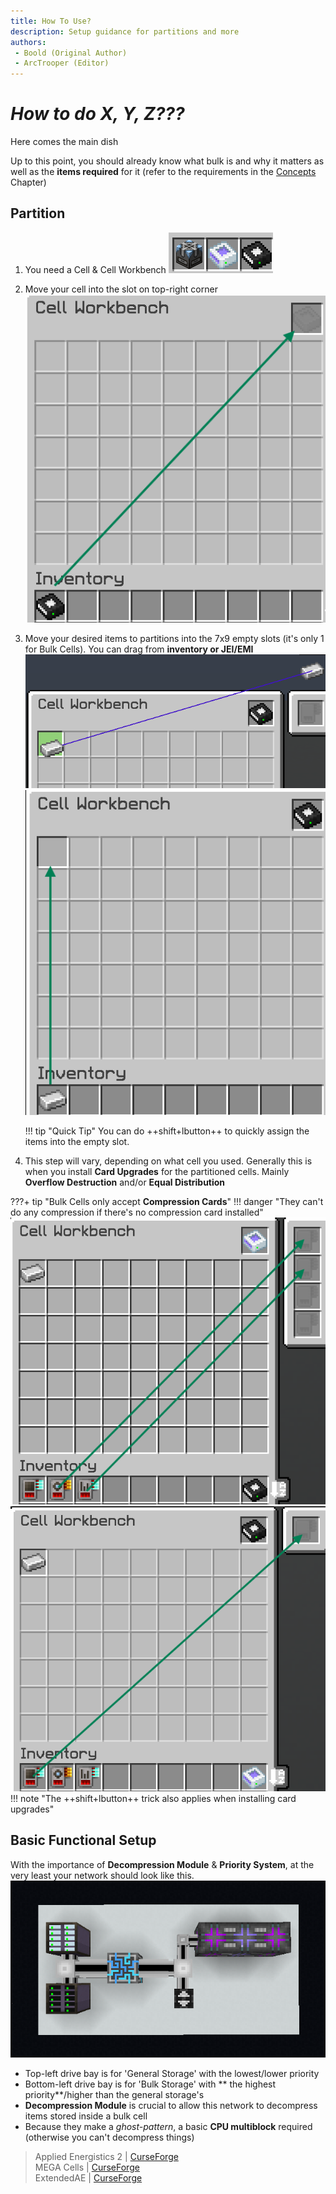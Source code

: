 ```yaml
---
title: How To Use?
description: Setup guidance for partitions and more
authors: 
 - Boold (Original Author)
 - ArcTrooper (Editor)
---
```


# *How to do X, Y, Z???*

Here comes the main dish

Up to this point, you should already know what bulk is and why it matters as well as the **items required** for it (refer to the requirements in the [Concepts](bulkconcept.md) Chapter)

## Partition

1. You need a Cell & Cell Workbench
    ![](img-bulk/booldPartition1.png)
2. Move your cell into the slot on top-right corner
    ![](img-bulk/booldPartition2.png)
3. Move your desired items to partitions into the 7x9 empty slots (it's only 1 for Bulk Cells). You can drag from **inventory or JEI/EMI**
    ![](img-bulk/booldPartition3-jei.png) ![](img-bulk/booldPartition3-inv.png)

    !!! tip "Quick Tip"
        You can do ++shift+lbutton++ to quickly assign the items into the empty slot.

4. This step will vary, depending on what cell you used. Generally this is when you install **Card Upgrades** for the partitioned cells. Mainly **Overflow Destruction** and/or **Equal Distribution**

???+ tip "Bulk Cells only accept **Compression Cards**"
    !!! danger "They can't do any compression if there's no compression card installed"
    ![](img-bulk/booldPartition4-reg.png) ![](img-bulk/booldPartition4-bulk.png)
    !!! note "The ++shift+lbutton++ trick also applies when installing card upgrades"

## Basic Functional Setup

With the importance of **Decompression Module** & **Priority System**, at the very least your network should look like this.
![](img-bulk/booldBulkSetup.png)

* Top-left drive bay is for 'General Storage' with the lowest/lower priority
* Bottom-left drive bay is for 'Bulk Storage' with ** the highest priority**/higher than the general storage's
* **Decompression Module** is crucial to allow this network to decompress items stored inside a bulk cell
* Because they make a *ghost-pattern*, a basic **CPU multiblock** required (otherwise you can't decompress things)


> Applied Energistics 2 | [CurseForge](https://legacy.curseforge.com/minecraft/mc-mods/applied-energistics-2)  
> MEGA Cells | [CurseForge](https://legacy.curseforge.com/minecraft/mc-mods/mega-cells)  
> ExtendedAE | [CurseForge](https://legacy.curseforge.com/minecraft/mc-mods/ex-pattern-provider)
